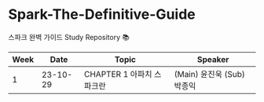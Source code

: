 # Spark-The-Definitive-Guide
스파크 완벽 가이드 Study Repository  📚

| Week | Date | Topic | Speaker |
|------|------|-------|---------|
| 1  | 23-10-29| CHAPTER 1 아파치 스파크란 |(Main) 윤진욱 (Sub) 박종익|
